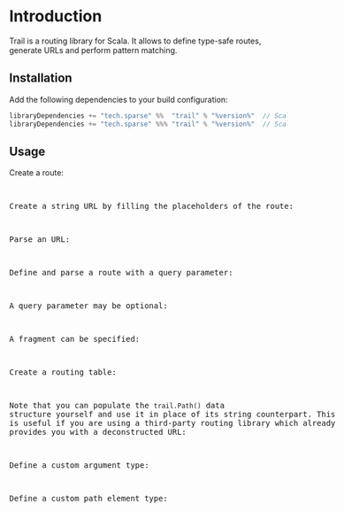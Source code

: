 # Introduction
Trail is a routing library for Scala. It allows to define type-safe routes, generate URLs and perform pattern matching.

## Installation
Add the following dependencies to your build configuration:

```scala
libraryDependencies += "tech.sparse" %%  "trail" % "%version%"  // Scala
libraryDependencies += "tech.sparse" %%% "trail" % "%version%"  // Scala.js, Scala Native
```

## Usage
Create a route:
<listing id="route">

Create a string URL by filling the placeholders of the route:
<listing id="url">

Parse an URL:
<listing id="map">

Define and parse a route with a query parameter:
<listing id="query-params">

A query parameter may be optional:
<listing id="query-params-opt">

A fragment can be specified:
<listing id="query-fragment">

Create a routing table:
<listing id="parse">

Note that you can populate the `trail.Path()` data structure yourself and use it in place of its string counterpart. This is useful if you are using a third-party routing library which already provides you with a deconstructed URL:
<listing id="parse-path">

Define a custom argument type:
<listing id="custom-arg">

Define a custom path element type:
<listing id="custom-path-elem">
